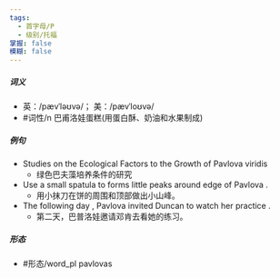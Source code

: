 ```yaml
---
tags:
  - 首字母/P
  - 级别/托福
掌握: false
模糊: false
---
```

##### 词义
- 英：/pævˈləʊvə/； 美：/pævˈloʊvə/
- #词性/n  巴甫洛娃蛋糕(用蛋白酥、奶油和水果制成)
##### 例句
- Studies on the Ecological Factors to the Growth of Pavlova viridis
	- 绿色巴夫藻培养条件的研究
- Use a small spatula to forms little peaks around edge of Pavlova .
	- 用小抹刀在饼的周围和顶部做出小山峰。
- The following day , Pavlova invited Duncan to watch her practice .
	- 第二天，巴普洛娃邀请邓肯去看她的练习。
##### 形态
- #形态/word_pl pavlovas
